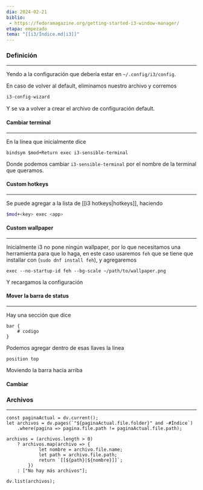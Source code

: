 ```yaml
---
dia: 2024-02-21
biblio:
 - https://fedoramagazine.org/getting-started-i3-window-manager/
etapa: empezado
tema: "[[i3/Índice.md|i3]]"
---
```

### Definición
---
Yendo a la configuración que debería estar en `~/.config/i3/config`.

En caso de volver al default, eliminamos nuestro archivo y corremos 
```bash 
i3-config-wizard
```

Y se va a volver a crear el archivo de configuración default.

#### Cambiar terminal
---
En la línea que inicialmente dice 
```shell
bindsym $mod+Return exec i3-sensible-terminal
```

Donde podemos cambiar `i3-sensible-terminal` por el nombre de la terminal que queramos.

#### Custom hotkeys
---
Se puede agregar a la lista de [[i3 hotkeys|hotkeys]], haciendo 
```bash
$mod+<key> exec <app>
```

#### Custom wallpaper
---
Inicialmente i3 no pone ningún wallpaper, por lo que necesitamos una herramienta para que lo haga, en este caso usaremos `feh` que se tiene que installar con (`sudo dnf install feh`), y agregaremos 

```shell
exec --no-startup-id feh --bg-scale ~/path/to/wallpaper.png
```

Y recargamos la configuración

#### Mover la barra de status
---
Hay una sección que dice 
```shell
bar {
	# codigo
}
```

Podemos agregar dentro de esas llaves la linea
```shell
position top
```

Moviendo la barra hacia arriba

#### Cambiar 



### Archivos
---
```dataviewjs 
const paginaActual = dv.current();
let archivos = dv.pages(`"${paginaActual.file.folder}" and -#Índice`)
	.where(pagina => pagina.file.path != paginaActual.file.path);

archivos = (archivos.length > 0) 
	? archivos.map(archivo => {
			let nombre = archivo.file.name;
			let path = archivo.file.path;
			return `[[${path}|${nombre}]]`;
		}) 
	: ["No hay más archivos"];

dv.list(archivos);	
```